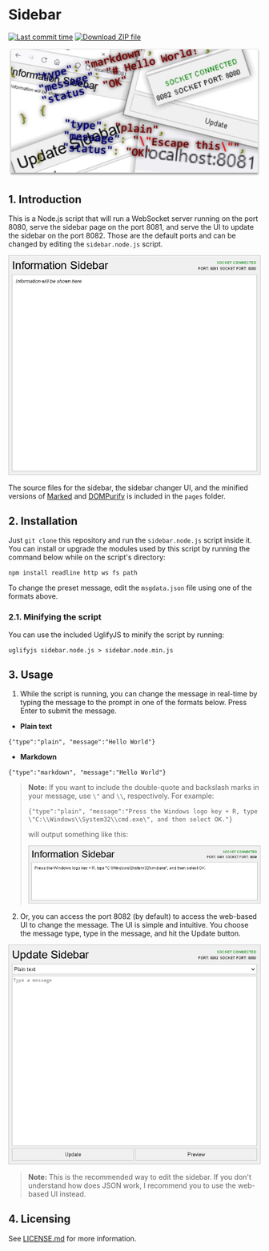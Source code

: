 # Sidebar

[![Last commit time](https://img.shields.io/github/last-commit/intel386dx/sidebar.svg)](https://github.com/intel386dx/sidebar/commits/main) [![Download ZIP file](https://img.shields.io/badge/zip%20file-download-blue)](https://github.com/intel386dx/sidebar/archive/main.zip)

![My designed cover](cover/cover-shadowed.png)

## 1. Introduction
This is a Node.js script that will run a WebSocket server running on the port 8080, serve the sidebar page on the port 8081, and serve the UI to update the sidebar on the port 8082. Those are the default ports and can be changed by editing the ``sidebar.node.js`` script.

![Sidebar UI](screenshots/information-sidebar.png)

The source files for the sidebar, the sidebar changer UI, and the minified versions of [Marked](https://github.com/markedjs/marked) and [DOMPurify](https://github.com/cure53/DOMPurify) is included in the ``pages`` folder. 

## 2. Installation
Just ``git clone`` this repository and run the ``sidebar.node.js`` script inside it. You can install or upgrade the modules used by this script by running the command below while on the script's directory:
```
npm install readline http ws fs path
```
To change the preset message, edit the ``msgdata.json`` file using one of the formats above.

### 2.1. Minifying the script

You can use the included UglifyJS to minify the script by running:
```
uglifyjs sidebar.node.js > sidebar.node.min.js
```

## 3. Usage
1. While the script is running, you can change the message in real-time by typing the message to the prompt in one of the formats below. Press Enter to submit the message.
  - **Plain text**
  ```
  {"type":"plain", "message":"Hello World"}
  ```
  - **Markdown**
  ```
  {"type":"markdown", "message":"Hello World"}
  ```
> **Note:** If you want to include the double-quote and backslash marks in your message, use ``\"`` and ``\\``, respectively.
> For example:
> ```
> {"type":"plain", "message":"Press the Windows logo key + R, type \"C:\\Windows\\System32\\cmd.exe\", and then select OK."}
> ```
> will output something like this:
>
> ![This is what you will see.](screenshots/escaping-example.png)

2. Or, you can access the port 8082 (by default) to access the web-based UI to change the message. The UI is simple and intuitive. You choose the message type, type in the message, and hit the Update button.

![Update Sidebar UI](screenshots/update-sidebar.png)

> **Note:** This is the recommended way to edit the sidebar. If you don't understand how does JSON work, I recommend you to use the web-based UI instead.

## 4. Licensing
See [LICENSE.md](LICENSE.md) for more information.
